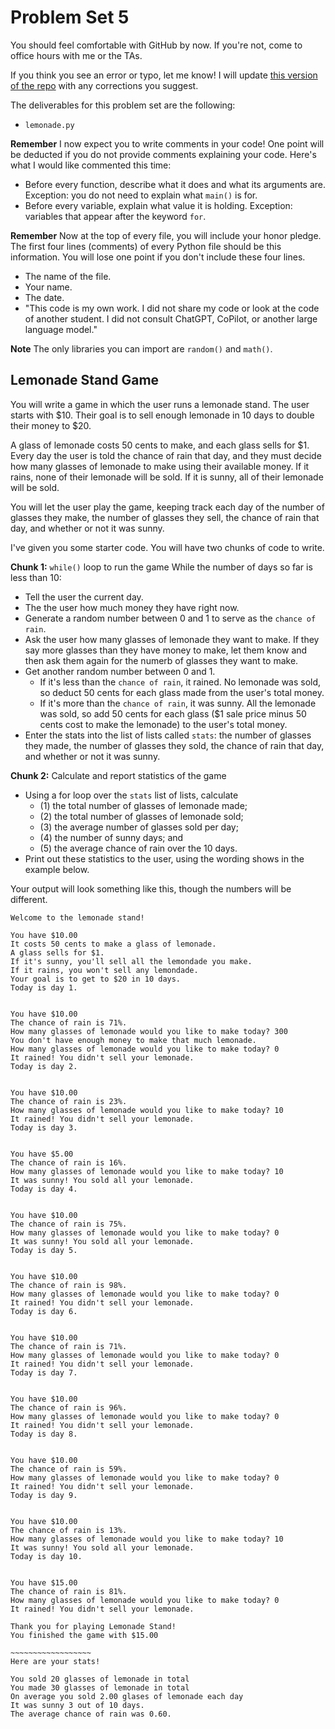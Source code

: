 # Problem Set 5
You should feel comfortable with GitHub by now. If you're not, come to office hours with me or the TAs.

If you think you see an error or typo, let me know! I will update [this version of the repo](https://github.com/CSCI1090-S24/ps5) with any corrections you suggest.

The deliverables for this problem set are the following:

* `lemonade.py`

**Remember** I now expect you to write comments in your code! One point will be deducted if you do not provide comments explaining your code. Here's what I would like commented this time:

* Before every function, describe what it does and what its arguments are. Exception: you do not need to explain what `main()` is for.
* Before every variable, explain what value it is holding. Exception: variables that appear after the keyword `for`.

**Remember** Now at the top of every file, you will include your honor pledge. The first four lines (comments) of every Python file should be this information. You will lose one point if you don't include these four lines.

* The name of the file.
* Your name.
* The date.
* "This code is my own work. I did not share my code or look at the code of another student. I did not consult ChatGPT, CoPilot, or another large language model."

**Note** The only libraries you can import are `random()` and `math()`. 

## Lemonade Stand Game
You will write a game in which the user runs a lemonade stand. The user starts with $10. Their goal is to sell enough lemonade in 10 days to double their money to $20. 

A glass of lemonade costs 50 cents to make, and each glass sells for $1. Every day the user is told the chance of rain that day, and they must decide how many glasses of lemonade to make using their available money. If it rains, none of their lemonade will be sold. If it is sunny, all of their lemonade will be sold.

You will let the user play the game, keeping track each day of the number of glasses they make, the number of glasses they sell, the chance of rain that day, and whether or not it was sunny.

I've given you some starter code. You will have two chunks of code to write.

**Chunk 1:** `while()` loop to run the game
While the number of days so far is less than 10:
  * Tell the user the current day.
  * The the user how much money they have right now.
  * Generate a random number between 0 and 1 to serve as the `chance of rain`.
  * Ask the user how many glasses of lemonade they want to make. If they say more glasses than they have money to make, let them know and then ask them again for the numerb of glasses they want to make.
  * Get another random number between 0 and 1.
      - If it's less than the `chance of rain`, it rained. No lemonade was sold, so deduct 50 cents for each glass made from the user's total money.
      - If it's more than the `chance of rain`, it was sunny. All the lemonade was sold, so add 50 cents for each glass ($1 sale price minus 50 cents cost to make the lemonade) to the user's total money.
  * Enter the stats into the list of lists called `stats`: the number of glasses they made, the number of glasses they sold, the chance of rain that day, and whether or not it was sunny.

**Chunk 2:** Calculate and report statistics of the game
* Using a for loop over the `stats` list of lists, calculate
  - (1) the total number of glasses of lemonade made;
  - (2) the total number of glasses of lemonade sold;
  - (3) the average number of glasses sold per day;
  - (4) the number of sunny days; and
  - (5) the average chance of rain over the 10 days. 
* Print out these statistics to the user, using the wording shows in the example below.

Your output will look something like this, though the numbers will be different.

```
Welcome to the lemonade stand!

You have $10.00
It costs 50 cents to make a glass of lemonade.
A glass sells for $1.
If it's sunny, you'll sell all the lemondade you make.
If it rains, you won't sell any lemondade.
Your goal is to get to $20 in 10 days.
Today is day 1.


You have $10.00
The chance of rain is 71%.
How many glasses of lemonade would you like to make today? 300
You don't have enough money to make that much lemonade.
How many glasses of lemonade would you like to make today? 0
It rained! You didn't sell your lemonade.
Today is day 2.


You have $10.00
The chance of rain is 23%.
How many glasses of lemonade would you like to make today? 10
It rained! You didn't sell your lemonade.
Today is day 3.


You have $5.00
The chance of rain is 16%.
How many glasses of lemonade would you like to make today? 10
It was sunny! You sold all your lemonade.
Today is day 4.


You have $10.00
The chance of rain is 75%.
How many glasses of lemonade would you like to make today? 0
It was sunny! You sold all your lemonade.
Today is day 5.


You have $10.00
The chance of rain is 98%.
How many glasses of lemonade would you like to make today? 0
It rained! You didn't sell your lemonade.
Today is day 6.


You have $10.00
The chance of rain is 71%.
How many glasses of lemonade would you like to make today? 0
It rained! You didn't sell your lemonade.
Today is day 7.


You have $10.00
The chance of rain is 96%.
How many glasses of lemonade would you like to make today? 0
It rained! You didn't sell your lemonade.
Today is day 8.


You have $10.00
The chance of rain is 59%.
How many glasses of lemonade would you like to make today? 0
It rained! You didn't sell your lemonade.
Today is day 9.


You have $10.00
The chance of rain is 13%.
How many glasses of lemonade would you like to make today? 10
It was sunny! You sold all your lemonade.
Today is day 10.


You have $15.00
The chance of rain is 81%.
How many glasses of lemonade would you like to make today? 0
It rained! You didn't sell your lemonade.

Thank you for playing Lemonade Stand!
You finished the game with $15.00

~~~~~~~~~~~~~~~~~~
Here are your stats!

You sold 20 glasses of lemonade in total
You made 30 glasses of lemonade in total
On average you sold 2.00 glases of lemonade each day
It was sunny 3 out of 10 days.
The average chance of rain was 0.60.
```
